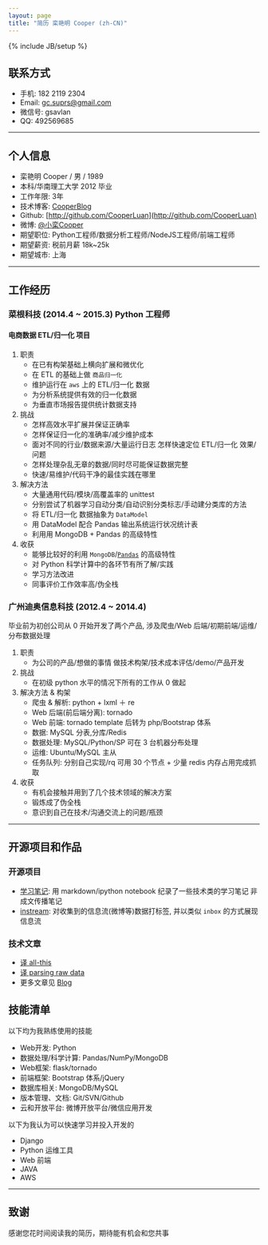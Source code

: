 ```yaml
---
layout: page
title: "简历 栾艳明 Cooper (zh-CN)"
---
```

{% include JB/setup %}

<!--
## 先讲讲怎样才是一份好的技术简历

首先，一份好的简历不光说明事实，更通过FAB模式来增强其说服力。

 - Feature: 是什么
 - Advantage: 比别人好在哪些地方
 - Benefit: 如果雇佣你，招聘方会得到什么好处 

其次，写简历和写议论文不同，过分的论证会显得自夸，反而容易引起反感，所以要点到为止。这里的技巧是，提供论据，把论点留给阅读简历的人自己去得出。放论据要具体，最基本的是要数字化，好的论据要让人印象深刻。

举个例子，下边内容是虚构的: 

2006年，我参与了手机XX网发布系统WAPCMS的开发（```这部分是大家都会写的```）。作为核心程序员，我不但完成了网站界面、调度队列的开发工作，更提出了高效的组件级缓存系统，通过碎片化缓冲有效的提升了系统的渲染效率。（```这部分是很多同学忘掉的，要写出你在这个项目中具体负责的部分，以及你贡献出来的价值。```）在该系统上线后，Web前端性能从10QPS提升到200QPS，服务器由10台减少到3台（``` 通过量化的数字来增强可信度 ```）。2008年我升任WAPCMS项目负责人，带领一个3人小组支持着每天超过2亿的PV（``` 这就是Benefit。你能带给前雇主的价值，也就是你能带给新雇主的价值。 ```）。

有同学问，如果我在项目里边没有那么显赫的成绩可以说怎么办？讲不出成绩时，就讲你的成长。因为学习能力也是每家公司都看中的东西。你可以写你在这个项目里边遇到了一个什么样的问题，别人怎么解决的，你怎么解决的，你的方案好在什么地方，最终这个方案的效果如何。

具体、量化、有说服力，是技术简历特别需要注重的地方。

（以上内容在写完简历后，对每一段进行评估，完成后再删除）

-->

## 联系方式

- 手机: 182 2119 2304
- Email: gc.suprs@gmail.com
- 微信号: gsavlan
- QQ: 492569685

---

## 个人信息

 - 栾艳明 Cooper / 男 / 1989
 - 本科/华南理工大学 2012 毕业
 - 工作年限: 3年
 - 技术博客: [CooperBlog](http://cooperluan.github.io)
 - Github: [http://github.com/CooperLuan](http://github.com/CooperLuan)
 - 微博: [@小栾Cooper](http://weibo.com/gsavl)
 - 期望职位: Python工程师/数据分析工程师/NodeJS工程师/前端工程师
 - 期望薪资: 税前月薪 18k~25k
 - 期望城市: 上海

---

## 工作经历

### 菜根科技 (2014.4 ~ 2015.3) Python 工程师

<!--
我在此项目负责了哪些工作，分别在哪些地方做得出色/和别人不一样/成长快，这个项目中，我最困难的问题是什么，我采取了什么措施，最后结果如何。这个项目中，我最自豪的技术细节是什么，为什么，实施前和实施后的数据对比如何，同事和领导对此的反应如何。
-->

#### 电商数据 ETL/归一化 项目

1. 职责
    - 在已有构架基础上横向扩展和微优化
    - 在 ETL 的基础上做 `商品归一化`
    - 维护运行在 `aws` 上的 ETL/归一化 数据
    - 为分析系统提供有效的归一化数据
    - 为垂直市场报告提供统计数据支持
2. 挑战
    - 怎样高效水平扩展并保证正确率
    - 怎样保证归一化的准确率/减少维护成本
    - 面对不同的行业/数据来源/大量运行日志 怎样快速定位 ETL/归一化 效果/问题
    - 怎样处理杂乱无章的数据/同时尽可能保证数据完整
    - 快速/易维护/代码干净的最佳实践在哪里
3. 解决方法
    - 大量通用代码/模块/高覆盖率的 unittest
    - 分别尝试了机器学习自动分类/自动识别分类标志/手动建分类库的方法
    - 将 ETL/归一化 数据抽象为 `DataModel`
    + 用 DataModel 配合 Pandas 输出系统运行状况统计表
    - 利用用 MongoDB + Pandas 的高级特性
4. 收获
    + 能够比较好的利用 `MongoDB`/[`Pandas`](http://pandas.pydata.org) 的高级特性
    + 对 Python 科学计算中的各环节有所了解/实践
    + 学习方法改进
    + 同事评价工作效率高/伪全栈

### 广州迪奥信息科技 (2012.4 ~ 2014.4)

毕业前为初创公司从 0 开始开发了两个产品, 涉及爬虫/Web 后端/初期前端/运维/分布数据处理

1. 职责
    - 为公司的产品/想做的事情 做技术构架/技术成本评估/demo/产品开发
2. 挑战
    - 在初级 python 水平的情况下所有的工作从 0 做起
3. 解决方法 & 构架
    - 爬虫 & 解析: python + lxml ＋ re
    - Web 后端(前后端分离): tornado
    - Web 前端: tornado template 后转为 php/Bootstrap 体系
    - 数据: MySQL 分表,分库/Redis
    - 数据处理: MySQL/Python/SP 可在 3 台机器分布处理
    - 运维: Ubuntu/MySQL 主从
    - 任务队列: 分别自己实现/rq 可用 30 个节点 + 少量 redis 内存占用完成抓取
4. 收获
    - 有机会接触并用到了几个技术领域的解决方案
    - 锻炼成了伪全栈
    - 意识到自己在技术/沟通交流上的问题/瓶颈

---

## 开源项目和作品

### 开源项目

 - [学习笔记](https://github.com/CooperLuan/devops.notes): 用 markdown/ipython notebook 纪录了一些技术类的学习笔记 非成文传播笔记
 - [instream](https://github.com/CooperLuan/instream): 对收集到的信息流(微博等)数据打标签, 并以类似 `inbox` 的方式展现信息流

### 技术文章

- [译 all-this](http://cooperluan.github.io/javascript/translation/2015/02/08/all-this-in-javascript/)
- [译 parsing raw data](http://cooperluan.github.io/data/2015/01/29/parsing-raw-data/)
- 更多文章见 [Blog](http://cooperluan.github.io/)

## 技能清单

以下均为我熟练使用的技能

- Web开发: Python
- 数据处理/科学计算: Pandas/NumPy/MongoDB
- Web框架: flask/tornado
- 前端框架: Bootstrap 体系/jQuery
- 数据库相关: MongoDB/MySQL
- 版本管理、文档: Git/SVN/Github
- 云和开放平台: 微博开放平台/微信应用开发

以下为我认为可以快速学习并投入开发的

- Django
- Python 运维工具
- Web 前端
- JAVA
- AWS

---

## 致谢
感谢您花时间阅读我的简历，期待能有机会和您共事
